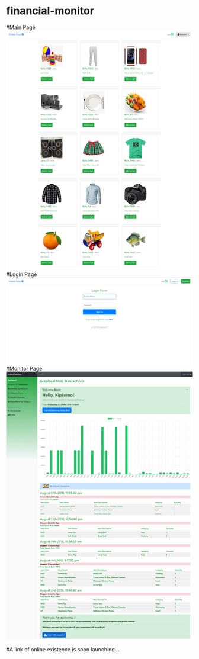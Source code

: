 # financial-monitor
#Main Page
![Alt text](Screenshots/main.png?raw=true "Main Page")
#Login Page
![Alt text](Screenshots/LoginPage.jpg?raw=true "Login Page")
#Monitor Page
![Alt text](Screenshots/monitor.png?raw=true "Monitor")

#A link of online existence is soon launching...




